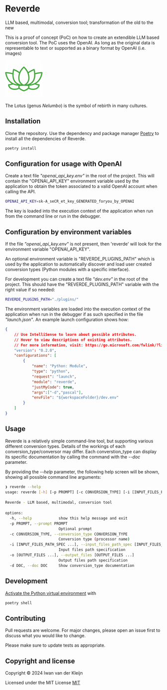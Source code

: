 # Reverde

LLM based, multimodal, conversion tool; transformation of the old to the new

This is a proof of concept (PoC) on how to create an extendible LLM based conversion tool. The PoC uses the OpenAI. As long as the original data is representable to text or supported as a binary format by OpenAI (i.e. images) 

![The Lotus (genus 'Nelumbo') is the symbol of rebirth in many cultures](image/reverde.png)

The Lotus (genus *Nelumbo*) is the symbol of rebirth in many cultures.

## Installation

Clone the repository. Use the dependency and package manager [Poetry](https://python-poetry.org/) to install all the dependencies of Reverde.

```bash
poetry install
```

## Configuration for usage with OpenAI

Create a text file _"openai_api_key.env"_ in the root of the project. This will contain the "OPENAI_API_KEY" environment variable used by the application to obtain the token associated to a valid OpenAI account when calling the API.

```bash
OPENAI_API_KEY=sk-A_seCR_et_key_GENERATED_foryou_by_OPENAI
```
The key is loaded into the execution context of the application when run from the command line or run in the debugger.

## Configuration by environment variables

If the file _"openai_api_key.env"_ is not present, then 'reverde' will look for the environment variable "OPENAI_API_KEY". 

An optional environment variable is "REVERDE_PLUGINS_PATH" which is used by the application to automatically discover and load user created conversion types (Python modules with a specific interface).

For development you can create a text file _"dev.env"_ in the root of the project. This should have the "REVERDE_PLUGINS_PATH" variable with the right value if so needed:

```bash
REVERDE_PLUGINS_PATH="./plugins/"
```

The environment variables are loaded into the execution context of the application when run in the debugger if as such specified in the file _"launch.json"_. An example launch configuration shows how:

```json
{
    // Use IntelliSense to learn about possible attributes.
    // Hover to view descriptions of existing attributes.
    // For more information, visit: https://go.microsoft.com/fwlink/?linkid=830387
    "version": "0.2.0",
    "configurations": [
        {
            "name": "Python: Module",
            "type": "python",
            "request": "launch",
            "module": "reverde",
            "justMyCode": true,
            "args":["-d","pascal"],
            "envFile": "${workspaceFolder}/dev.env"
        }
    ]
}
```

## Usage

Reverde is a relatively simple command-line tool, but supporting various different conversion types. Details of the workings of each conversion_type/conversor may differ. Each converstion_type can display its specific documentation by calling the command with the _--doc_ parameter. 

By providing the _--help_ parameter, the following help screen will be shown, showing all possible command line arguments:

```bash
❯ reverde --help
usage: reverde [-h] [-p PROMPT] [-c CONVERSION_TYPE] [-i [INPUT_FILES_PATH_SPEC ...]] [-o [OUTPUT_FILES ...]] [-d DOC]

Reverde - LLM based, multimodal, conversion tool

options:
  -h, --help            show this help message and exit
  -p PROMPT, --prompt PROMPT
                        Optional prompt
  -c CONVERSION_TYPE, --conversion_type CONVERSION_TYPE
                        Conversion type (processor name)
  -i [INPUT_FILES_PATH_SPEC ...], --input_files_path_spec [INPUT_FILES_PATH_SPEC ...]
                        Input files path specification
  -o [OUTPUT_FILES ...], --output_files [OUTPUT_FILES ...]
                        Output files path specification
  -d DOC, --doc DOC     Show conversion_type documentation
```

## Development
[Activate the Python virtual environment](https://python-poetry.org/docs/basic-usage/#activating-the-virtual-environment) with

```bash
poetry shell
```

## Contributing

Pull requests are welcome. For major changes, please open an issue first
to discuss what you would like to change.

Please make sure to update tests as appropriate.

## Copyright and license

Copyright © 2024 Iwan van der Kleijn

Licensed under the MIT License 
[MIT](https://choosealicense.com/licenses/mit/)
